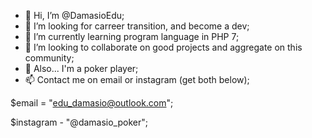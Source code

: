 - 👋 Hi, I’m @DamasioEdu;
- 👀 I’m looking for carreer transition, and become a dev;
- 🌱 I’m currently learning program language in PHP 7;
- 💞️ I’m looking to collaborate on good projects and aggregate on this community;
- 💞️ Also... I'm a poker player;
- 📫 Contact me on email or instagram (get both below);


$email = "edu_damasio@outlook.com";

$instagram - "@damasio_poker";

<!---
DamasioEdu/DamasioEdu is a ✨ special ✨ repository because its `README.md` (this file) appears on your GitHub profile.
You can click the Preview link to take a look at your changes.
--->
